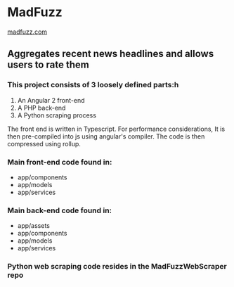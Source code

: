 # MadFuzz
<a href="http://www.madfuzz.com" target="_blank"> 
madfuzz.com
</a>

## Aggregates recent news headlines and allows users to rate them

### This project consists of 3 loosely defined parts:h
 1. An Angular 2 front-end
 2. A PHP back-end
 3. A Python scraping process

The front end is written in Typescript.
For performance considerations, It is then pre-compiled into js using angular's compiler.
The code is then compressed using rollup.

### Main front-end code found in:
* app/components
* app/models
* app/services

### Main back-end code found in:
* app/assets
* app/components
* app/models
* app/services

### Python web scraping code resides in the MadFuzzWebScraper repo
